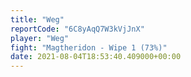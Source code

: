 ```yaml
---
title: "Weg"
reportCode: "6C8yAqQ7W3kVjJnX"
player: "Weg"
fight: "Magtheridon - Wipe 1 (73%)"
date: 2021-08-04T18:53:40.409000+00:00
---
```

